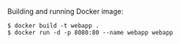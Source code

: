 Building and running Docker image:

```
$ docker build -t webapp .
$ docker run -d -p 8080:80 --name webapp webapp
```
